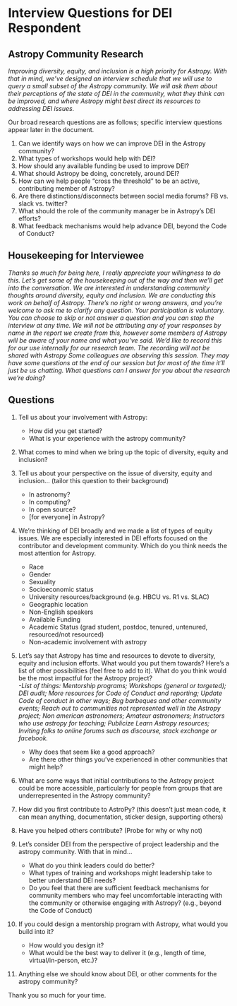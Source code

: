 # Interview Questions for DEI Respondent

## Astropy Community Research

_Improving diversity, equity, and inclusion is a high priority for Astropy. With that in mind, we’ve designed an interview schedule that we will use to query a small subset of the Astropy community. We will ask them about their perceptions of the state of DEI in the community, what they think can be improved, and where Astropy might best direct its resources to addressing DEI issues._ 

Our broad research questions are as follows; specific interview questions appear later in the document.

1.   Can we identify ways on how we can improve DEI in the Astropy community?
2.   What types of workshops would help with DEI?
3.   How should any available funding be used to improve DEI?
4.   What should Astropy be doing, concretely, around DEI?
5.   How can we help people “cross the threshold” to be an active, contributing member of Astropy?
6.   Are there distinctions/disconnects between social media forums? FB vs. slack vs. twitter?
7.   What should the role of the community manager be in Astropy’s DEI efforts?
8.   What feedback mechanisms would help advance DEI, beyond the Code of Conduct?

## Housekeeping for Interviewee

_Thanks so much for being here, I really appreciate your willingness to do this. 
Let’s get some of the housekeeping out of the way and then we’ll get into the conversation. 
We are interested in understanding community thoughts around diversity, equity and inclusion. 
We are conducting this work on behalf of Astropy.
There’s no right or wrong answers, and you’re welcome to ask me to clarify any question. 
Your participation is voluntary. You can choose to skip or not answer a question and you can stop the interview at any time. 
We will not be attributing any of your responses by name in the report we create from this, however some members of Astropy will be aware of your name and what you’ve said. 
We’d like to record this for our use internally for our research team. The recording will not be shared with Astropy 
Some colleagues are observing this session. They may have some questions at the end of our session but for most of the time it’ll just be us chatting.
What questions can I answer for you about the research we’re doing?_

## Questions 

1. Tell us about your involvement with Astropy:
    - How did you get started?
    - What is your experience with the astropy community?
  
2. What comes to mind when we bring up the topic of diversity, equity and inclusion?
   
3. Tell us about your perspective on the issue of diversity, equity and inclusion… (tailor this question to their background) 
    - In astronomy?
    - In computing?
    - In open source?
    - [for everyone] in Astropy?

4. We’re thinking of DEI broadly and we made a list of types of equity issues. We are especially interested in DEI efforts focused on the contributor and development community.  Which do you think needs the most attention for Astropy. 
    - Race
    - Gender
    - Sexuality
    - Socioeconomic status 
    - University resources/background  (e.g. HBCU vs. R1 vs. SLAC) 
    - Geographic location
    - Non-English speakers
    - Available Funding 
    - Academic Status (grad student, postdoc, tenured, untenured, resourced/not resourced) 
    - Non-academic involvement with astropy

5. Let’s say that Astropy has time and resources to devote to diversity, equity and inclusion efforts. What would you put them towards?
Here’s a list of other possibilities (feel free to add to it). What do you think would be the most impactful for the Astropy project?  
    _-List of things: Mentorship programs; Workshops (general or targeted); DEI audit; More resources for Code of Conduct and reporting; Update Code of conduct in other ways; Bug barbeques and other community events; Reach out to communities not represented well in the Astropy project; Non american astronomers; Amateur astronomers; Instructors who use astropy for teaching; Publicize Learn Astropy resources; Inviting folks to online forums such as  discourse, stack exchange or facebook._
    - Why does that seem like a good approach? 
    - Are there other things you’ve experienced in other communities that might help?
 
6. What are some ways that initial contributions to the Astropy project could be more accessible, particularly for people from groups that are underrepresented in the Astropy community? 

7. How did you first contribute to AstroPy? (this doesn’t just mean code, it can mean anything, documentation, sticker design, supporting others) 

8. Have you helped others contribute? (Probe for why or why not)

9. Let’s consider DEI from the perspective of project leadership and the astropy community. With that in mind…
    - What do you think leaders could do better? 
    - What types of training and workshops might leadership take to better understand DEI needs?
    - Do you feel that there are sufficient feedback mechanisms for community members who may feel uncomfortable interacting with the community or otherwise engaging with Astropy? (e.g., beyond the Code of Conduct) 

10. If you could design  a mentorship program with Astropy, what would you build into it? 
    - How would you design it? 
    - What would be the best way to deliver it (e.g., length of time, virtual/in-person, etc.)?

11. Anything else we should know about DEI, or other comments for the astropy community? 

Thank you so much for your time. 
